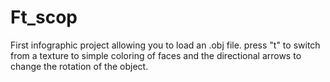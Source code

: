 # Ft_scop
First infographic project allowing you to load an .obj file. press "t" to switch from a texture to simple coloring of faces and the directional arrows to change the rotation of the object.
